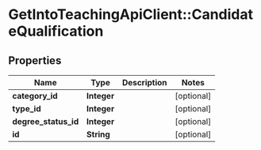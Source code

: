 # GetIntoTeachingApiClient::CandidateQualification

## Properties
Name | Type | Description | Notes
------------ | ------------- | ------------- | -------------
**category_id** | **Integer** |  | [optional] 
**type_id** | **Integer** |  | [optional] 
**degree_status_id** | **Integer** |  | [optional] 
**id** | **String** |  | [optional] 


